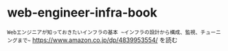 # web-engineer-infra-book
`Webエンジニアが知っておきたいインフラの基本 ~インフラの設計から構成、監視、チューニングまで~`
https://www.amazon.co.jp/dp/4839953554/
を読む
